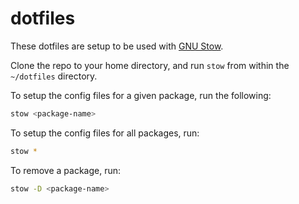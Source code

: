 # dotfiles
These dotfiles are setup to be used with [GNU Stow](https://www.gnu.org/software/stow/).

Clone the repo to your home directory, and run `stow` from within the `~/dotfiles` directory.

To setup the config files for a given package, run the following:
```sh
stow <package-name>
```

To setup the config files for all packages, run:
```sh
stow *
```

To remove a package, run:
```sh
stow -D <package-name>
```
